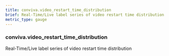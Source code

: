 ```yaml
---
title: conviva.video_restart_time_distribution
brief: Real-Time/Live label series of video restart time distribution
metric_type: gauge
---
```

### conviva.video_restart_time_distribution

Real-Time/Live label series of video restart time distribution